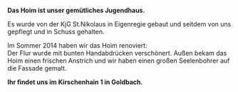 **Das Hoim ist unser gemütliches Jugendhaus.**


Es wurde von der KjG St.Nikolaus in Eigenregie gebaut und seitdem von uns gepflegt und in Schuss gehalten.    

Im Sommer 2014 haben wir das Hoim renoviert:    
Der Flur wurde mit bunten Handabdrücken verschönert. Außen bekam das Hoim einen frischen Anstrich und wir haben einen großen Seelenbohrer auf die Fassade gemalt.

**Ihr findet uns im Kirschenhain 1 in Goldbach.**
